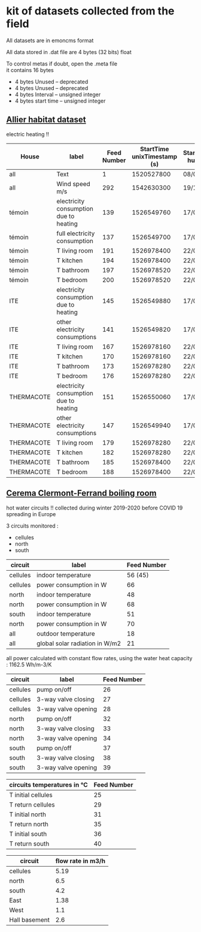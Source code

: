 # kit of datasets collected from the field

All datasets are in emoncms format

All data stored in .dat file are 4 bytes (32 bits) float

To control metas if doubt, open the .meta file	
it contains 16 bytes	
- 4 bytes	Unused – deprecated
- 4 bytes	Unused – deprecated
- 4 bytes	Interval – unsigned integer
- 4 bytes	start time – unsigned integer


## [Allier habitat dataset](emoncms-backup-2019-08-19.tar.gz)

electric heating !!

House|	label|	Feed Number|	StartTime<br>unixTimestamp<br>(s)|	StartTime<br>human |	interval<br>(s)	|unit
--|--|--|--|--|--|--
all	|Text	|1	|1520527800	|08/03/18	|300	|°C
all	|Wind speed m/s	|292	|1542630300	|19/11/18	|300	|m/s
témoin	|electricity consumption due to heating	|139	|1526549760	|17/05/18|	60	|W
témoin	|full electricity consumption	|137	|1526549700	|17/05/18	|60	|W
témoin	|T living room	|191	|1526978400	|22/05/18	|120	|°C
témoin	|T kitchen	|194	|1526978400	|22/05/18	|120	|°C
témoin	|T bathroom	|197	|1526978520	|22/05/18	|120	|°C
témoin	|T bedroom	|200	|1526978520	|22/05/18	|120	|°C
ITE	|electricity consumption due to heating	|145	|1526549880	|17/05/18	|60	|W
ITE	|other electricity consumptions	|141	|1526549820	|17/05/18	|60	|W
ITE	|T living room	|167	|1526978160	|22/05/18	|120	|°C
ITE	|T kitchen	|170	|1526978160	|22/05/18	|120	|°C
ITE	|T bathroom	|173	|1526978280	|22/05/18	|120	|°C
ITE	|T bedroom	|176	|1526978280	|22/05/18	|120	|°C
THERMACOTE	|electricity consumption due to heating	|151	|1526550060	|17/05/18	|60|	W
THERMACOTE	|other electricity consumptions	|147	|1526549940	|17/05/18	|60	|W
THERMACOTE	|T living room	|179	|1526978280	|22/05/18	|120	|°C
THERMACOTE	|T kitchen	|182	|1526978280	|22/05/18	|120	|°C
THERMACOTE	|T bathroom	|185	|1526978400	|22/05/18	|120	|°C
THERMACOTE	|T bedroom	|188	|1526978400	|22/05/18	|120	|°C


## [Cerema Clermont-Ferrand boiling room](emoncms-backup-2020-04-22.tar.gz)

hot water circuits !! collected during winter 2019-2020 before COVID 19 spreading in Europe

3 circuits monitored :
- cellules
- north
- south

circuit |label |	Feed Number
--|--|--
cellules|indoor temperature|56 (45)
cellules|power consumption in W|66
north|indoor temperature|48
north|power consumption in W|68
south|indoor temperature|51
north|power consumption in W|70
all|outdoor temperature|18
all|global solar radiation in W/m2|21

all power calculated with constant flow rates, using the water heat capacity : 1162.5 Wh/m-3/K

circuit |label |	Feed Number
--|--|--
cellules|pump on/off | 26
cellules|3-way valve closing | 27
cellules|3-way valve opening | 28
north|pump on/off | 32
north|3-way valve closing | 33
north|3-way valve opening | 34
south|pump on/off | 37
south|3-way valve closing | 38
south|3-way valve opening | 39

circuits temperatures in °C |	Feed Number
--|--
T initial cellules | 25
T return cellules | 29
T initial north | 31
T return north | 35
T initial south | 36
T return south | 40

circuit | flow rate in m3/h
--|--
cellules | 5.19
north | 6.5 
south | 4.2
East | 1.38
West | 1.1
Hall basement | 2.6

